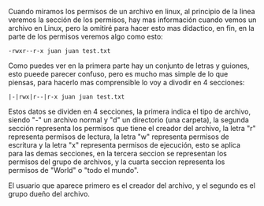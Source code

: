 Cuando miramos los permisos de un archivo en linux, al principio de la linea veremos la sección de los permisos, hay mas información cuando vemos un archivo en Linux, pero la omitiré para hacer esto mas didactico, en fin, en la parte de los permisos veremos algo como esto:

	-rwxr--r-x juan juan test.txt

Como puedes ver  en la primera parte hay un conjunto de letras y guiones, esto pueede parecer confuso, pero es mucho mas simple de lo que piensas, para hacerlo mas comprensible lo voy a divodir en 4 secciones:

	|-|rwx|r--|r-x juan juan test.txt

Estos datos se dividen en 4 secciones, la primera indica el tipo de archivo, siendo "-" un archivo normal y "d" un directorio (una carpeta), la segunda sección representa los permisos que tiene el creador del archivo, la letra  "r" representa permisos de lectura, la letra "w" representa permisos de escritura y la letra "x" representa permisos de ejecución, esto se aplica para las demas secciones, en la tercera seccion se representan los permisos del grupo  de archivos, y la cuarta seccion representa los permisos de "World" o "todo el mundo".

El usuario que aparece primero es el creador del archivo, y el segundo es el grupo dueño del archivo.




